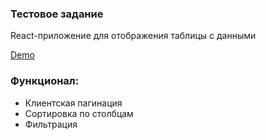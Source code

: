### Тестовое задание

<p>React-приложение для отображения таблицы с данными</p>
<p><a href="https://gentle-basin-37593.herokuapp.com/" target="_blank">Demo</a></p>

### Функционал:

- Клиентская пагинация
- Сортировка по столбцам
- Фильтрация
